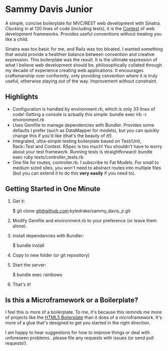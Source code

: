 Sammy Davis Junior
==================

A simple, concise boilerplate for MVC/REST web development with Sinatra. Clocking in at 120 lines of code (including tests), it is the [Contest](http://blog.citrusbyte.com/2009/05/19/introducing-contest) of web development frameworks. Provides useful conventions without treating you like a child.

Sinatra was too basic for me, and Rails was too bloated. I wanted something that would provide a healthier balance between convention and creative expression. This boilerplate was the result. It is the ultimate expression of what I believe web development should be, philosophically collated through my decade of experience creating web applications. It encourages craftsmanship over conformity, only providing convention where it is truly useful, otherwise staying out of the way. Improvement without constraint.


Highlights
----------

* Configuration is handled by environment.rb, which is only 33 lines of code! Getting a console is actually this simple: bundle exec irb -r environment.rb
* Uses Gemfile to manage dependencies with Bundler. Provides some defaults I prefer (such as DataMapper for models), but you can quickly change this if you'd like (that's the beauty of it!).
* Integrated, ultra-simple testing boilerplate based on Test/Unit, Rack::Test and Contest. RSpec is too much! You shouldn't have to worry about your test framework. Running tests is straightforward: bundle exec ruby tests/controller\_tests.rb
* One file for routes, controller.rb. I subscribe to Fat Models. For small to medium sized sites, you won't need to abstract routes into multiple files (but you can extend it to do this __very easily__ if you need to).


Getting Started in One Minute
-----------------------------

1) Get it:

    $ git clone git@github.com:kyledrake/sammy_davis_jr.git

2) Modify Gemfile and environment.rb to your preference (or leave them alone).

3) Install dependancies with Bundler:

    $ bundle install

4) Copy to new folder (or git repository)

5) Start the server:

    $ bundle exec rainbows

6) That's it!


Is this a Microframework or a Boilerplate?
------------------------------------------

I feel this is more of a boilerplate. To me, it's because this reminds me more of projects like the [HTML5 Boilerplate](http://html5boilerplate.com) than it does of a microframework. It's more of a glue that's designed to get you started in the right direction.

I am happy to hear suggestions for how to improve things or deal with unforeseen problems.. please file any requests with issues (or send pull requests!).

